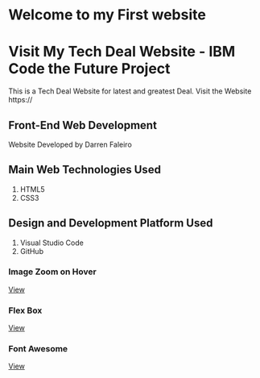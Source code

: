 # Welcome to my First website

# **Visit My Tech Deal Website - IBM Code the Future Project**

This is a Tech Deal Website for latest and greatest Deal.
Visit the Website https://

## Front-End Web Development

Website Developed by Darren Faleiro

## Main Web Technologies Used

1. HTML5
2. CSS3

## Design and Development Platform Used

1. Visual Studio Code
2. GitHub

### Image Zoom on Hover

[View](https://www.w3schools.com/howto/howto_css_zoom_hover.asp)

### Flex Box

[View](https://codepen.io/enxaneta/full/adLPwv)

### Font Awesome

[View](http://fontawesome.io/)
